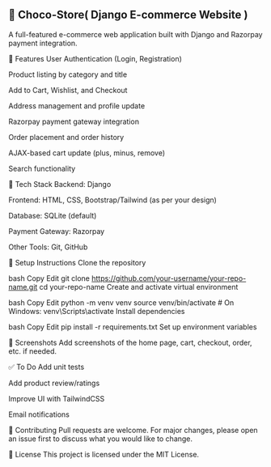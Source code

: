 🛒 Choco-Store( Django E-commerce Website )
--------------------------------------------

A full-featured e-commerce web application built with Django and Razorpay payment integration.

📌 Features
User Authentication (Login, Registration)

Product listing by category and title

Add to Cart, Wishlist, and Checkout

Address management and profile update

Razorpay payment gateway integration

Order placement and order history

AJAX-based cart update (plus, minus, remove)

Search functionality

🧰 Tech Stack
Backend: Django

Frontend: HTML, CSS, Bootstrap/Tailwind (as per your design)

Database: SQLite (default)

Payment Gateway: Razorpay

Other Tools: Git, GitHub

🚀 Setup Instructions
Clone the repository

bash
Copy
Edit
git clone https://github.com/your-username/your-repo-name.git
cd your-repo-name
Create and activate virtual environment

bash
Copy
Edit
python -m venv venv
source venv/bin/activate  # On Windows: venv\Scripts\activate
Install dependencies

bash
Copy
Edit
pip install -r requirements.txt
Set up environment variables


📸 Screenshots
Add screenshots of the home page, cart, checkout, order, etc. if needed.

✅ To Do
Add unit tests

Add product review/ratings

Improve UI with TailwindCSS

Email notifications

🤝 Contributing
Pull requests are welcome. For major changes, please open an issue first to discuss what you would like to change.

📄 License
This project is licensed under the MIT License.

